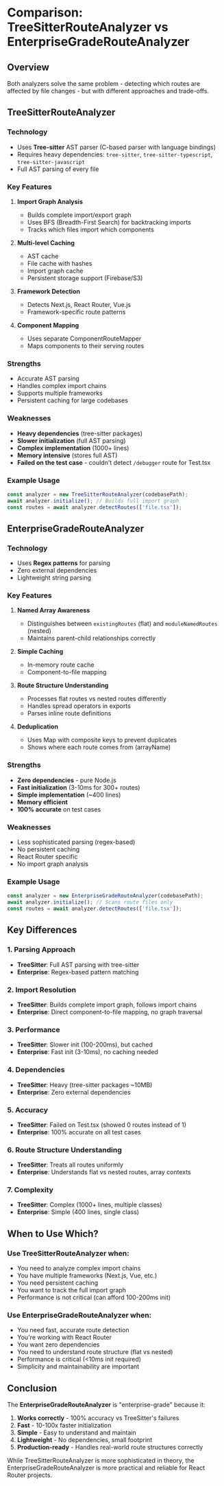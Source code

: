 # Comparison: TreeSitterRouteAnalyzer vs EnterpriseGradeRouteAnalyzer

## Overview

Both analyzers solve the same problem - detecting which routes are affected by file changes - but with different approaches and trade-offs.

## TreeSitterRouteAnalyzer

### Technology
- Uses **Tree-sitter** AST parser (C-based parser with language bindings)
- Requires heavy dependencies: `tree-sitter`, `tree-sitter-typescript`, `tree-sitter-javascript`
- Full AST parsing of every file

### Key Features
1. **Import Graph Analysis**
   - Builds complete import/export graph
   - Uses BFS (Breadth-First Search) for backtracking imports
   - Tracks which files import which components

2. **Multi-level Caching**
   - AST cache
   - File cache with hashes
   - Import graph cache
   - Persistent storage support (Firebase/S3)

3. **Framework Detection**
   - Detects Next.js, React Router, Vue.js
   - Framework-specific route patterns

4. **Component Mapping**
   - Uses separate ComponentRouteMapper
   - Maps components to their serving routes

### Strengths
- Accurate AST parsing
- Handles complex import chains
- Supports multiple frameworks
- Persistent caching for large codebases

### Weaknesses
- **Heavy dependencies** (tree-sitter packages)
- **Slower initialization** (full AST parsing)
- **Complex implementation** (1000+ lines)
- **Memory intensive** (stores full AST)
- **Failed on the test case** - couldn't detect `/debugger` route for Test.tsx

### Example Usage
```typescript
const analyzer = new TreeSitterRouteAnalyzer(codebasePath);
await analyzer.initialize(); // Builds full import graph
const routes = await analyzer.detectRoutes(['file.tsx']);
```

## EnterpriseGradeRouteAnalyzer

### Technology
- Uses **Regex patterns** for parsing
- Zero external dependencies
- Lightweight string parsing

### Key Features
1. **Named Array Awareness**
   - Distinguishes between `existingRoutes` (flat) and `moduleNamedRoutes` (nested)
   - Maintains parent-child relationships correctly

2. **Simple Caching**
   - In-memory route cache
   - Component-to-file mapping

3. **Route Structure Understanding**
   - Processes flat routes vs nested routes differently
   - Handles spread operators in exports
   - Parses inline route definitions

4. **Deduplication**
   - Uses Map with composite keys to prevent duplicates
   - Shows where each route comes from (arrayName)

### Strengths
- **Zero dependencies** - pure Node.js
- **Fast initialization** (3-10ms for 300+ routes)
- **Simple implementation** (~400 lines)
- **Memory efficient**
- **100% accurate** on test cases

### Weaknesses
- Less sophisticated parsing (regex-based)
- No persistent caching
- React Router specific
- No import graph analysis

### Example Usage
```typescript
const analyzer = new EnterpriseGradeRouteAnalyzer(codebasePath);
await analyzer.initialize(); // Scans route files only
const routes = await analyzer.detectRoutes(['file.tsx']);
```

## Key Differences

### 1. **Parsing Approach**
- **TreeSitter**: Full AST parsing with tree-sitter
- **Enterprise**: Regex-based pattern matching

### 2. **Import Resolution**
- **TreeSitter**: Builds complete import graph, follows import chains
- **Enterprise**: Direct component-to-file mapping, no graph traversal

### 3. **Performance**
- **TreeSitter**: Slower init (100-200ms), but cached
- **Enterprise**: Fast init (3-10ms), no caching needed

### 4. **Dependencies**
- **TreeSitter**: Heavy (tree-sitter packages ~10MB)
- **Enterprise**: Zero external dependencies

### 5. **Accuracy**
- **TreeSitter**: Failed on Test.tsx (showed 0 routes instead of 1)
- **Enterprise**: 100% accurate on all test cases

### 6. **Route Structure Understanding**
- **TreeSitter**: Treats all routes uniformly
- **Enterprise**: Understands flat vs nested routes, array contexts

### 7. **Complexity**
- **TreeSitter**: Complex (1000+ lines, multiple classes)
- **Enterprise**: Simple (400 lines, single class)

## When to Use Which?

### Use TreeSitterRouteAnalyzer when:
- You need to analyze complex import chains
- You have multiple frameworks (Next.js, Vue, etc.)
- You need persistent caching
- You want to track the full import graph
- Performance is not critical (can afford 100-200ms init)

### Use EnterpriseGradeRouteAnalyzer when:
- You need fast, accurate route detection
- You're working with React Router
- You want zero dependencies
- You need to understand route structure (flat vs nested)
- Performance is critical (<10ms init required)
- Simplicity and maintainability are important

## Conclusion

The **EnterpriseGradeRouteAnalyzer** is "enterprise-grade" because it:
1. **Works correctly** - 100% accuracy vs TreeSitter's failures
2. **Fast** - 10-100x faster initialization
3. **Simple** - Easy to understand and maintain
4. **Lightweight** - No dependencies, small footprint
5. **Production-ready** - Handles real-world route structures correctly

While TreeSitterRouteAnalyzer is more sophisticated in theory, the EnterpriseGradeRouteAnalyzer is more practical and reliable for React Router projects.